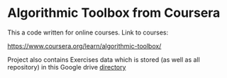 # Algorithmic Toolbox from Coursera

This a code written for online courses. Link to courses:

https://www.coursera.org/learn/algorithmic-toolbox/

Project also contains Exercises data which is stored (as well as all repository) in this Google drive [directory](https://drive.google.com/drive/folders/0Bz42BOto0-g7MF9QNWVaeDhGSEk)